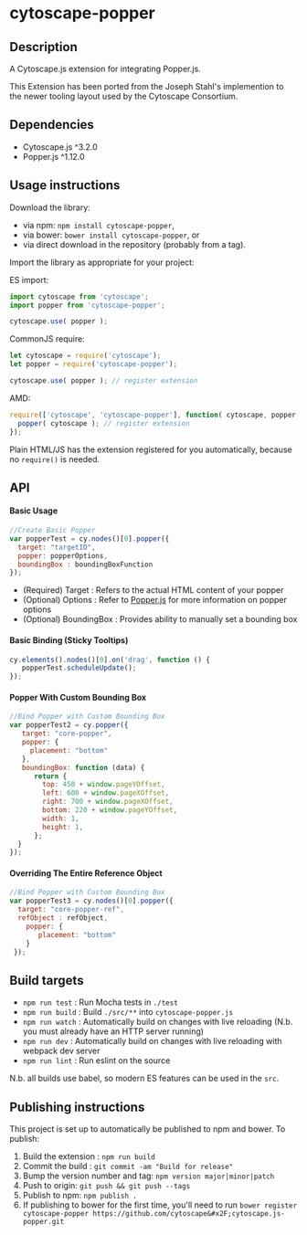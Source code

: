 cytoscape-popper
================================================================================


## Description

A Cytoscape.js extension for integrating Popper.js.

This Extension has been ported from the Joseph Stahl's implemention to the newer tooling layout used by the Cytoscape Consortium.


## Dependencies

 * Cytoscape.js ^3.2.0
 * Popper.js ^1.12.0


## Usage instructions

Download the library:
 * via npm: `npm install cytoscape-popper`,
 * via bower: `bower install cytoscape-popper`, or
 * via direct download in the repository (probably from a tag).

Import the library as appropriate for your project:

ES import:

```js
import cytoscape from 'cytoscape';
import popper from 'cytoscape-popper';

cytoscape.use( popper );
```

CommonJS require:

```js
let cytoscape = require('cytoscape');
let popper = require('cytoscape-popper');

cytoscape.use( popper ); // register extension
```

AMD:

```js
require(['cytoscape', 'cytoscape-popper'], function( cytoscape, popper ){
  popper( cytoscape ); // register extension
});
```

Plain HTML/JS has the extension registered for you automatically, because no `require()` is needed.


## API

#### Basic Usage
``` js
//Create Basic Popper
var popperTest = cy.nodes()[0].popper({
  target: "targetID",
  popper: popperOptions,
  boundingBox : boundingBoxFunction
});
```
* (Required) Target : Refers to the actual HTML content of your popper
* (Optional) Options : Refer to [Popper.js](http://popper.js.org) for more information on popper options
* (Optional) BoundingBox : Provides ability to manually set a bounding box

#### Basic Binding (Sticky Tooltips)
```js
cy.elements().nodes()[0].on('drag', function () {
   popperTest.scheduleUpdate();
});
```

#### Popper With Custom Bounding Box
```js
//Bind Popper with Custom Bounding Box
var popperTest2 = cy.popper({
   target: "core-popper",
   popper: {
     placement: "bottom"
   },
   boundingBox: function (data) {
      return {
        top: 450 + window.pageYOffset,
        left: 600 + window.pageXOffset,
        right: 700 + window.pageXOffset,
        bottom: 220 + window.pageYOffset,
        width: 1,
        height: 1,
      };
  }
});
```

#### Overriding The Entire Reference Object
```js
//Bind Popper with Custom Bounding Box
var popperTest3 = cy.nodes()[0].popper({
  target: "core-popper-ref",
  refObject : refObject,
    popper: {
       placement: "bottom"
    }
 });
```

## Build targets

* `npm run test` : Run Mocha tests in `./test`
* `npm run build` : Build `./src/**` into `cytoscape-popper.js`
* `npm run watch` : Automatically build on changes with live reloading (N.b. you must already have an HTTP server running)
* `npm run dev` : Automatically build on changes with live reloading with webpack dev server
* `npm run lint` : Run eslint on the source

N.b. all builds use babel, so modern ES features can be used in the `src`.


## Publishing instructions

This project is set up to automatically be published to npm and bower.  To publish:

1. Build the extension : `npm run build`
1. Commit the build : `git commit -am "Build for release"`
1. Bump the version number and tag: `npm version major|minor|patch`
1. Push to origin: `git push && git push --tags`
1. Publish to npm: `npm publish .`
1. If publishing to bower for the first time, you'll need to run `bower register cytoscape-popper https://github.com/cytoscape&#x2F;cytoscape.js-popper.git`
